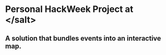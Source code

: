 # Personal HackWeek Project at &lt;/salt&gt;

## A solution that bundles events into an interactive map.

